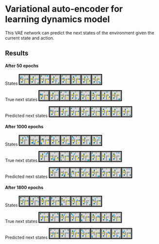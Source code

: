 # Variational auto-encoder for learning dynamics model

This VAE network can predict the next states of the environment given the current state and action.

## Results

#### After 50 epochs

States
![50 input](/dc_img/image_50_i.png "50 input")

True next states
![50 true](/dc_img/image_50_t.png "50 true")

Predicted next states
![50 pred](/dc_img/image_50.png "50 pred")


#### After 1000 epochs

States
![1000 input](/dc_img/image_1000_i.png "1000 input")

True next states
![1000 true](/dc_img/image_1000_t.png "1000 true")

Predicted next states
![1000 pred](/dc_img/image_1000.png "1000 pred")


#### After 1800 epochs

States
![1800 input](/dc_img/image_1800_i.png "1800 input")

True next states
![1800 true](/dc_img/image_1800_t.png "1800 true")

Predicted next states
![1800 pred](/dc_img/image_1800.png "1800 pred")

